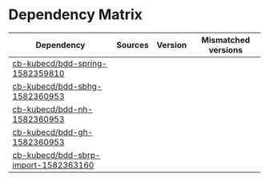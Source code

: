 # Dependency Matrix

Dependency | Sources | Version | Mismatched versions
---------- | ------- | ------- | -------------------
[cb-kubecd/bdd-spring-1582359810](https://github.com/cb-kubecd/bdd-spring-1582359810.git) |  | []() | 
[cb-kubecd/bdd-sbhg-1582360953](https://github.com/cb-kubecd/bdd-sbhg-1582360953.git) |  | []() | 
[cb-kubecd/bdd-nh-1582360953](https://github.com/cb-kubecd/bdd-nh-1582360953.git) |  | []() | 
[cb-kubecd/bdd-gh-1582360953](https://github.com/cb-kubecd/bdd-gh-1582360953.git) |  | []() | 
[cb-kubecd/bdd-sbrp-import-1582363160](https://github.com/cb-kubecd/bdd-sbrp-import-1582363160.git) |  | []() | 
